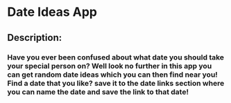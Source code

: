# Date Ideas App


## Description: 

### Have you ever been confused about what date you should take your special person on? Well look no further in this app you can get random date ideas which you can then find near you! Find a date that you like? save it to the date links section where you can name the date and save the link to that date!

